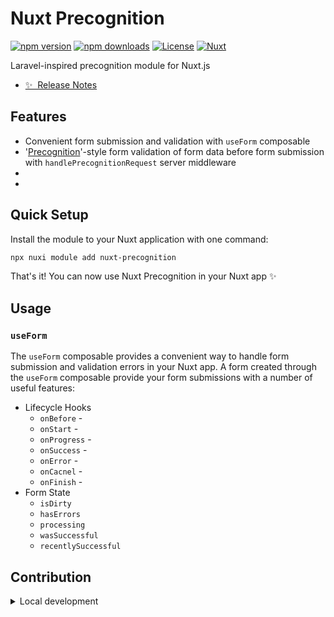 

# Nuxt Precognition

[![npm version][npm-version-src]][npm-version-href]
[![npm downloads][npm-downloads-src]][npm-downloads-href]
[![License][license-src]][license-href]
[![Nuxt][nuxt-src]][nuxt-href]

Laravel-inspired precognition module for Nuxt.js

- [✨ &nbsp;Release Notes](/CHANGELOG.md)
<!-- - [🏀 Online playground](https://stackblitz.com/github/your-org/nuxt-precognition?file=playground%2Fapp.vue) -->
<!-- - [📖 &nbsp;Documentation](https://example.com) -->

## Features

- Convenient form submission and validation with `useForm` composable
- '[Precognition](https://laravel.com/docs/11.x/precognition)'-style form validation of form data before form submission with `handlePrecognitionRequest` server middleware
- 
- 

## Quick Setup

Install the module to your Nuxt application with one command:

```bash
npx nuxi module add nuxt-precognition
```

That's it! You can now use Nuxt Precognition in your Nuxt app ✨

## Usage

### `useForm`
 The `useForm` composable provides a convenient way to handle form submission and validation errors in your Nuxt app. A form created through the `useForm` composable provide your form submissions with a number of useful features:
 - Lifecycle Hooks
    - `onBefore` - 
    - `onStart` -
    - `onProgress` - 
    - `onSuccess` - 
    - `onError` - 
    - `onCacnel` -
    - `onFinish` -
 - Form State
   - `isDirty`
   - `hasErrors`
   - `processing`
   - `wasSuccessful`
   - `recentlySuccessful`


## Contribution

<details>
  <summary>Local development</summary>
  
  ```bash
  # Install dependencies
  npm install
  
  # Generate type stubs
  npm run dev:prepare
  
  # Develop with the playground
  npm run dev
  
  # Build the playground
  npm run dev:build
  
  # Run ESLint
  npm run lint
  
  # Run Vitest
  npm run test
  npm run test:watch
  
  # Release new version
  npm run release
  ```

</details>


<!-- Badges -->
[npm-version-src]: https://img.shields.io/npm/v/nuxt-precognition/latest.svg?style=flat&colorA=020420&colorB=00DC82
[npm-version-href]: https://npmjs.com/package/nuxt-precognition

[npm-downloads-src]: https://img.shields.io/npm/dm/nuxt-precognition.svg?style=flat&colorA=020420&colorB=00DC82
[npm-downloads-href]: https://npmjs.com/package/nuxt-precognition

[license-src]: https://img.shields.io/npm/l/nuxt-precognition.svg?style=flat&colorA=020420&colorB=00DC82
[license-href]: https://npmjs.com/package/nuxt-precognition

[nuxt-src]: https://img.shields.io/badge/Nuxt-020420?logo=nuxt.js
[nuxt-href]: https://nuxt.com
